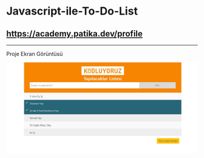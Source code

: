 # Javascript-ile-To-Do-List
## https://academy.patika.dev/profile
---
Proje Ekran Görüntüsü

![](/images/ToDoList.JPG)